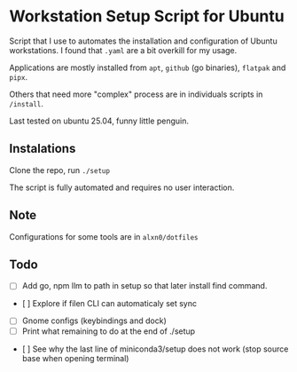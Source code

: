 # Workstation Setup Script for Ubuntu

Script that I use to automates the installation and configuration of Ubuntu workstations.
I found that `.yaml` are a bit overkill for my usage.

Applications are mostly installed from `apt`, `github` (go binaries), `flatpak`
and `pipx`.

Others that need more "complex" process are in individuals scripts in
`/install`.

Last tested on ubuntu 25.04, funny little penguin.

## Instalations
Clone the repo, run `./setup`

The script is fully automated and requires no user interaction.

## Note
Configurations for some tools are in `alxn0/dotfiles`

## Todo

- [ ] Add go, npm llm to path in setup so that later install find
  command.
- [ ] Explore if filen CLI can automaticaly set sync
- [ ] Gnome configs (keybindings and dock)
- [ ] Print what remaining to do at the end of ./setup
- [ ] See why the last line of miniconda3/setup does not work (stop
  source base when opening terminal)

